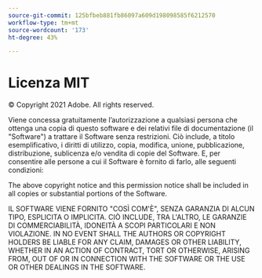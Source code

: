 ```yaml
---
source-git-commit: 125bfbeb881fb86097a609d198098585f6212570
workflow-type: tm+mt
source-wordcount: '173'
ht-degree: 43%

---
```

# Licenza MIT

© Copyright 2021 Adobe. All rights reserved.

Viene concessa gratuitamente l’autorizzazione a qualsiasi persona che ottenga una copia di questo software e dei relativi file di documentazione (il &quot;Software&quot;) a trattare il Software senza restrizioni. Ciò include, a titolo esemplificativo, i diritti di utilizzo, copia, modifica, unione, pubblicazione, distribuzione, sublicenza e/o vendita di copie del Software. E, per consentire alle persone a cui il Software è fornito di farlo, alle seguenti condizioni:

The above copyright notice and this permission notice shall be included in all copies or substantial portions of the Software.

IL SOFTWARE VIENE FORNITO &quot;COSÌ COM&#39;È&quot;, SENZA GARANZIA DI ALCUN TIPO, ESPLICITA O IMPLICITA. CIÒ INCLUDE, TRA L&#39;ALTRO, LE GARANZIE DI COMMERCIABILITÀ, IDONEITÀ A SCOPI PARTICOLARI E NON VIOLAZIONE. IN NO EVENT SHALL THE AUTHORS OR COPYRIGHT HOLDERS BE LIABLE FOR ANY CLAIM, DAMAGES OR OTHER LIABILITY, WHETHER IN AN ACTION OF CONTRACT, TORT OR OTHERWISE, ARISING FROM, OUT OF OR IN CONNECTION WITH THE SOFTWARE OR THE USE OR OTHER DEALINGS IN THE SOFTWARE.
